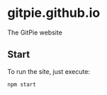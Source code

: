 # gitpie.github.io

The GitPie website

## Start

To run the site, just execute:

```sh
npm start
```
